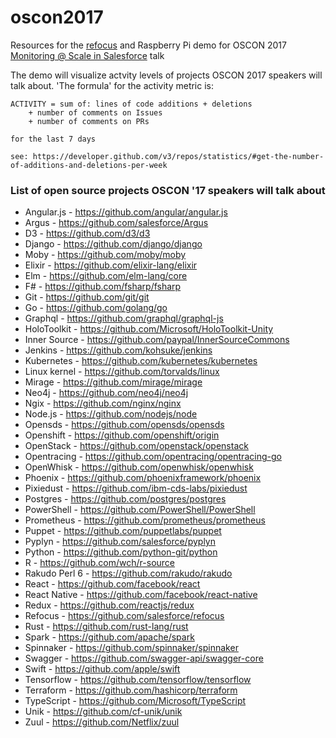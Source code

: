 # oscon2017
Resources for the [refocus](https://github.com/salesforce/refocus) and Raspberry Pi demo for OSCON 2017 [Monitoring @ Scale in Salesforce](https://conferences.oreilly.com/oscon/oscon-tx/public/schedule/detail/61450) talk

The demo will visualize actvity levels of projects OSCON 2017 speakers will talk about. 'The formula' for the activity metric is:

```
ACTIVITY = sum of: lines of code additions + deletions
    + number of comments on Issues
    + number of comments on PRs

for the last 7 days

see: https://developer.github.com/v3/repos/statistics/#get-the-number-of-additions-and-deletions-per-week
```

### List of open source projects OSCON '17 speakers will talk about
* Angular.js - https://github.com/angular/angular.js
* Argus - https://github.com/salesforce/Argus
* D3 - https://github.com/d3/d3
* Django - https://github.com/django/django
* Moby - https://github.com/moby/moby
* Elixir - https://github.com/elixir-lang/elixir
* Elm - https://github.com/elm-lang/core
* F# - https://github.com/fsharp/fsharp
* Git - https://github.com/git/git
* Go - https://github.com/golang/go
* Graphql - https://github.com/graphql/graphql-js
* HoloToolkit - https://github.com/Microsoft/HoloToolkit-Unity
* Inner Source - https://github.com/paypal/InnerSourceCommons
* Jenkins - https://github.com/kohsuke/jenkins
* Kubernetes - https://github.com/kubernetes/kubernetes
* Linux kernel - https://github.com/torvalds/linux
* Mirage - https://github.com/mirage/mirage
* Neo4j - https://github.com/neo4j/neo4j
* Ngix - https://github.com/nginx/nginx
* Node.js - https://github.com/nodejs/node
* Opensds - https://github.com/opensds/opensds
* Openshift - https://github.com/openshift/origin
* OpenStack - https://github.com/openstack/openstack
* Opentracing - https://github.com/opentracing/opentracing-go
* OpenWhisk - https://github.com/openwhisk/openwhisk
* Phoenix - https://github.com/phoenixframework/phoenix
* Pixiedust - https://github.com/ibm-cds-labs/pixiedust
* Postgres - https://github.com/postgres/postgres
* PowerShell - https://github.com/PowerShell/PowerShell
* Prometheus - https://github.com/prometheus/prometheus
* Puppet - https://github.com/puppetlabs/puppet
* Pyplyn - https://github.com/salesforce/pyplyn
* Python - https://github.com/python-git/python
* R - https://github.com/wch/r-source
* Rakudo Perl 6 - https://github.com/rakudo/rakudo
* React - https://github.com/facebook/react
* React Native - https://github.com/facebook/react-native
* Redux - https://github.com/reactjs/redux
* Refocus - https://github.com/salesforce/refocus
* Rust - https://github.com/rust-lang/rust
* Spark - https://github.com/apache/spark
* Spinnaker - https://github.com/spinnaker/spinnaker
* Swagger - https://github.com/swagger-api/swagger-core
* Swift - https://github.com/apple/swift
* Tensorflow - https://github.com/tensorflow/tensorflow
* Terraform - https://github.com/hashicorp/terraform
* TypeScript - https://github.com/Microsoft/TypeScript
* Unik - https://github.com/cf-unik/unik
* Zuul - https://github.com/Netflix/zuul
